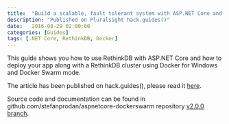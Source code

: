 ```yaml
---
title:  "Build a scalable, fault tolerant system with ASP.NET Core and RethinkDB on Docker Swarm mode"
description: "Published on Pluralsight hack.guides()"
date:   2016-08-29 02:00:00
categories: [Guides]
tags: [.NET Core, RethinkDB, Docker]
---
```


This guide shows you how to use RethinkDB with ASP.NET Core and how to deploy your app along with a RethinkDB cluster using Docker for Windows and Docker Swarm mode.

The article has been published on hack.guides(), please read it [here](http://tutorials.pluralsight.com/microsoft-net/build-a-scalable-fault-tolerant-system-with-asp-net-core-and-rethinkdb-on-docker-swarm-mode).

Source code and documentation can be found in github.com/stefanprodan/aspnetcore-dockerswarm repository [v2.0.0 branch](https://github.com/stefanprodan/aspnetcore-dockerswarm/tree/v2.0.0).
